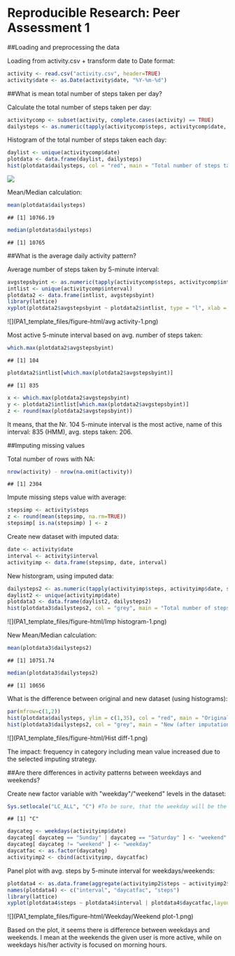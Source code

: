 # Reproducible Research: Peer Assessment 1

##Loading and preprocessing the data

Loading from activity.csv + transform date to Date format:

```r
activity <- read.csv("activity.csv", header=TRUE)
activity$date <- as.Date(activity$date, "%Y-%m-%d")
```

##What is mean total number of steps taken per day?

Calculate the total number of steps taken per day: 

```r
activitycomp <- subset(activity, complete.cases(activity) == TRUE)
dailysteps <- as.numeric(tapply(activitycomp$steps, activitycomp$date, sum))
```

Histogram of the total number of steps taken each day:

```r
daylist <- unique(activitycomp$date)
plotdata <- data.frame(daylist, dailysteps)
hist(plotdata$dailysteps, col = "red", main = "Total number of steps taken per day", xlab = "Daily steps")
```

![](PA1_template_files/figure-html/histogram-1.png) 

Mean/Median calculation:

```r
mean(plotdata$dailysteps)
```

```
## [1] 10766.19
```

```r
median(plotdata$dailysteps)
```

```
## [1] 10765
```

##What is the average daily activity pattern?

Average number of steps taken by 5-minute interval:

```r
avgstepsbyint <- as.numeric(tapply(activitycomp$steps, activitycomp$interval, mean))
intlist <- unique(activitycomp$interval)
plotdata2 <- data.frame(intlist, avgstepsbyint)
library(lattice)
xyplot(plotdata2$avgstepsbyint ~ plotdata2$intlist, type = "l", xlab = "Interval", ylab = "Number of steps", main = "Average daily activity pattern")
```

![](PA1_template_files/figure-html/avg activity-1.png) 

Most active 5-minute interval based on avg. number of steps taken:

```r
which.max(plotdata2$avgstepsbyint)
```

```
## [1] 104
```

```r
plotdata2$intlist[which.max(plotdata2$avgstepsbyint)] 
```

```
## [1] 835
```

```r
x <- which.max(plotdata2$avgstepsbyint)
y <- plotdata2$intlist[which.max(plotdata2$avgstepsbyint)] 
z <- round(max(plotdata2$avgstepsbyint))
```

It means, that the Nr. 104 5-minute interval is the most active, name of this interval: 835 (HMM), avg. steps taken: 206. 

##Imputing missing values

Total number of rows with NA:

```r
nrow(activity) - nrow(na.omit(activity))
```

```
## [1] 2304
```

Impute missing steps value with average:

```r
stepsimp <- activity$steps
z <- round(mean(stepsimp, na.rm=TRUE))
stepsimp[ is.na(stepsimp) ] <- z
```

Create new dataset with imputed data:

```r
date <- activity$date
interval <- activity$interval
activityimp <- data.frame(stepsimp, date, interval)
```

New historgram, using imputed data:

```r
dailysteps2 <- as.numeric(tapply(activityimp$steps, activityimp$date, sum))
daylist2 <- unique(activityimp$date)
plotdata3 <- data.frame(daylist2, dailysteps2)
hist(plotdata3$dailysteps2, col = "grey", main = "Total number of steps taken per day (after imputation)", xlab = "Daily steps")
```

![](PA1_template_files/figure-html/Imp histogram-1.png) 

New Mean/Median calculation:

```r
mean(plotdata3$dailysteps2)
```

```
## [1] 10751.74
```

```r
median(plotdata3$dailysteps2)
```

```
## [1] 10656
```

What is the difference between original and new dataset (using histograms):

```r
par(mfrow=c(1,2))
hist(plotdata$dailysteps, ylim = c(1,35), col = "red", main = "Original", xlab = "Daily steps")
hist(plotdata3$dailysteps2, col = "grey", main = "New (after imputation)", xlab = "Daily steps")
```

![](PA1_template_files/figure-html/Hist diff-1.png) 

The impact: frequency in category including mean value increased due to the selected imputing strategy. 

##Are there differences in activity patterns between weekdays and weekends?

Create new factor variable with "weekday"/"weekend" levels in the dataset:

```r
Sys.setlocale("LC_ALL", "C") #To be sure, that the weekday will be the expected
```

```
## [1] "C"
```

```r
daycateg <- weekdays(activityimp$date)
daycateg[ daycateg == "Sunday" | daycateg == "Saturday" ] <- "weekend"
daycateg[ daycateg != "weekend" ] <- "weekday"
daycatfac <- as.factor(daycateg)
activityimp2 <- cbind(activityimp, daycatfac)
```

Panel plot with avg. steps by 5-minute interval for weekdays/weekends:

```r
plotdata4 <- as.data.frame(aggregate(activityimp2$steps ~ activityimp2$interval + activityimp2$daycatfac, activityimp2, mean))
names(plotdata4) <- c("interval", "daycatfac", "steps")
library(lattice)
xyplot(plotdata4$steps ~ plotdata4$interval | plotdata4$daycatfac,layout = c(1, 2), type = "l", xlab = "Interval", ylab = "Number of steps") 
```

![](PA1_template_files/figure-html/Weekday/Weekend plot-1.png) 

Based on the plot, it seems there is difference between weekdays and weekends. I mean at the weekends the given user is more active, while on weekdays his/her activity is focused on morning hours. 

